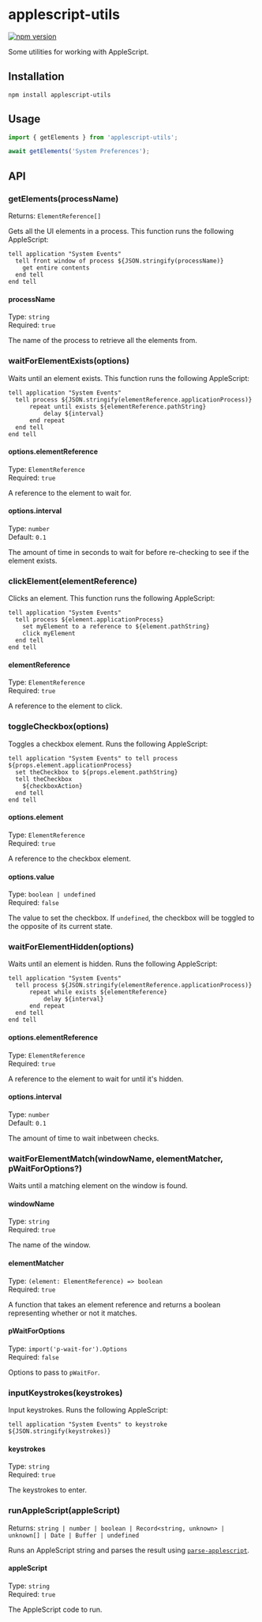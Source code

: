 # applescript-utils

[![npm version](https://img.shields.io/npm/v/applescript-utils)](https://npmjs.com/package/applescript-utils)

Some utilities for working with AppleScript.

## Installation

```shell
npm install applescript-utils
```

## Usage

```javascript
import { getElements } from 'applescript-utils';

await getElements('System Preferences');
```

## API

### getElements(processName)

Returns: `ElementReference[]`

Gets all the UI elements in a process. This function runs the following AppleScript:

```applescript
tell application "System Events"
  tell front window of process ${JSON.stringify(processName)}
    get entire contents
  end tell
end tell
```

#### processName

Type: `string`\
Required: `true`

The name of the process to retrieve all the elements from.

### waitForElementExists(options)

Waits until an element exists. This function runs the following AppleScript:

```applescript
tell application "System Events"
  tell process ${JSON.stringify(elementReference.applicationProcess)}
      repeat until exists ${elementReference.pathString}
          delay ${interval}
      end repeat
  end tell
end tell
```

#### options.elementReference

Type: `ElementReference`\
Required: `true`

A reference to the element to wait for.

#### options.interval

Type: `number`\
Default: `0.1`

The amount of time in seconds to wait for before re-checking to see if the element exists.

### clickElement(elementReference)

Clicks an element. This function runs the following AppleScript:

```applescript
tell application "System Events"
  tell process ${element.applicationProcess}
    set myElement to a reference to ${element.pathString}
    click myElement
  end tell
end tell
```

#### elementReference

Type: `ElementReference`\
Required: `true`

A reference to the element to click.

### toggleCheckbox(options)

Toggles a checkbox element. Runs the following AppleScript:

```applescript
tell application "System Events" to tell process ${props.element.applicationProcess}
  set theCheckbox to ${props.element.pathString}
  tell theCheckbox
    ${checkboxAction}
  end tell
end tell
```

#### options.element

Type: `ElementReference`\
Required: `true`

A reference to the checkbox element.

#### options.value

Type: `boolean | undefined`\
Required: `false`

The value to set the checkbox. If `undefined`, the checkbox will be toggled to the opposite of its current state.

### waitForElementHidden(options)

Waits until an element is hidden. Runs the following AppleScript:

```applescript
tell application "System Events"
  tell process ${JSON.stringify(elementReference.applicationProcess)}
      repeat while exists ${elementReference}
          delay ${interval}
      end repeat
  end tell
end tell
```

#### options.elementReference

Type: `ElementReference`\
Required: `true`

A reference to the element to wait for until it's hidden.

#### options.interval

Type: `number`\
Default: `0.1`

The amount of time to wait inbetween checks.

### waitForElementMatch(windowName, elementMatcher, pWaitForOptions?)

Waits until a matching element on the window is found.

#### windowName

Type: `string`\
Required: `true`

The name of the window.

#### elementMatcher

Type: `(element: ElementReference) => boolean`\
Required: `true`

A function that takes an element reference and returns a boolean representing whether or not it matches.

#### pWaitForOptions

Type: `import('p-wait-for').Options`\
Required: `false`

Options to pass to `pWaitFor`.

### inputKeystrokes(keystrokes)

Input keystrokes. Runs the following AppleScript:

```applescript
tell application "System Events" to keystroke ${JSON.stringify(keystrokes)}
```

#### keystrokes

Type: `string`\
Required: `true`

The keystrokes to enter.

### runAppleScript(appleScript)

Returns: `string | number | boolean | Record<string, unknown> | unknown[] | Date | Buffer | undefined`

Runs an AppleScript string and parses the result using [`parse-applescript`](https://github.com/leonzalion/parse-applescript).

#### appleScript

Type: `string`\
Required: `true`

The AppleScript code to run.
